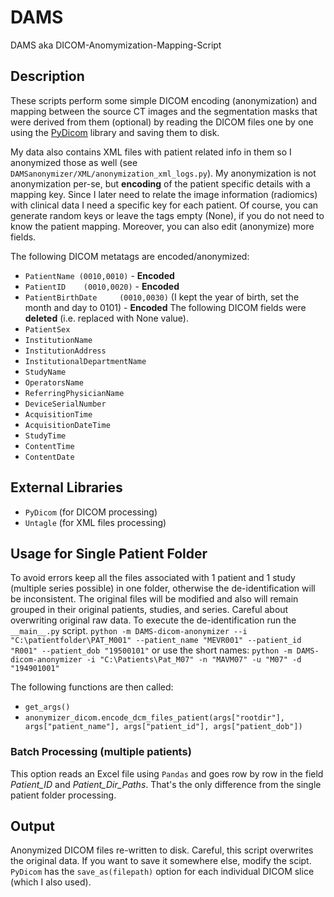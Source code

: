 # DAMS
DAMS aka DICOM-Anomymization-Mapping-Script

## Description
These scripts perform some simple DICOM encoding (anonymization) and mapping between the source CT images and the segmentation masks that were derived from them (optional) by reading the DICOM files one by one using the [PyDicom](https://pydicom.github.io/pydicom/stable/auto_examples/metadata_processing/plot_anonymize.html) library and saving them to disk.

 My data also contains XML files with patient related info in them so I anonymized those as well (see `DAMSanonymizer/XML/anonymization_xml_logs.py`). My anonymization is not anonymization per-se, but **encoding** of the patient specific details with a mapping key. Since I later need to relate the image information (radiomics) with clinical data I need a specific key for each patient. Of course, you can generate random keys or leave the tags empty (None), if you do not need to know the patient mapping. Moreover, you can also edit (anonymize) more fields.  

The following DICOM metatags are encoded/anonymized:
- `PatientName (0010,0010)` - **Encoded**
- `PatientID 	(0010,0020)` - **Encoded**
- `PatientBirthDate 	(0010,0030)` (I kept the year of birth, set the month and day to 0101) - **Encoded**
The following DICOM fields were **deleted** (i.e. replaced with None value).
- `PatientSex` 
- `InstitutionName`
- `InstitutionAddress`
- `InstitutionalDepartmentName`
- `StudyName`
- `OperatorsName`
- `ReferringPhysicianName`
- `DeviceSerialNumber`
- `AcquisitionTime`
- `AcquisitionDateTime `
- `StudyTime`
- `ContentTime`
- `ContentDate`

## External Libraries
- `PyDicom` (for DICOM processing)
- `Untagle` (for XML files processing)
## Usage for Single Patient Folder 
 To avoid errors keep all the files associated with 1 patient and 1 study (multiple series possible) in one folder, otherwise the de-identification will be inconsistent. The original files will be modified and also will remain grouped in their original patients, studies, and series. Careful about overwriting original raw data.
 To execute the de-identification run the `__main__.py` script. 
     `python -m DAMS-dicom-anonymizer --i "C:\patientfolder\PAT_M001" --patient_name "MEVR001" --patient_id "R001" --patient_dob "19500101"`
    or use the short names:
    `python -m DAMS-dicom-anonymizer -i "C:\Patients\Pat_M07" -n "MAVM07" -u "M07" -d "194901001"`
   
The following functions are then called:
- `get_args()`
- `anonymizer_dicom.encode_dcm_files_patient(args["rootdir"], args["patient_name"], args["patient_id"], args["patient_dob"])`

### Batch Processing (multiple patients)
This option reads an Excel file using `Pandas` and goes row by row in the field *Patient_ID* and *Patient_Dir_Paths*. That's the only difference from the single patient folder processing.
## Output
Anonymized DICOM files re-written to disk. Careful, this script overwrites the original data. If you want to save it somewhere else, modify the scipt. `PyDicom` has the `save_as(filepath)` option for each individual DICOM slice (which I also used).



